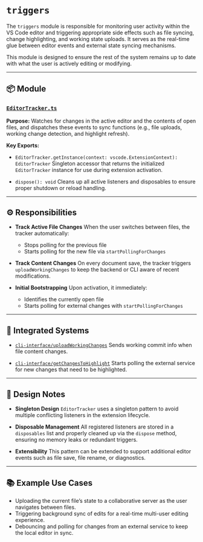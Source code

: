 # `triggers`

The `triggers` module is responsible for monitoring user activity within the VS Code editor and triggering appropriate side effects such as file syncing, change highlighting, and working state uploads. It serves as the real-time glue between editor events and external state syncing mechanisms.

This module is designed to ensure the rest of the system remains up to date with what the user is actively editing or modifying.

---

## 📦 Module

### [`EditorTracker.ts`](./EditorTracker.ts)

**Purpose:**
Watches for changes in the active editor and the contents of open files, and dispatches these events to sync functions (e.g., file uploads, working change detection, and highlight refresh).

**Key Exports:**

* `EditorTracker.getInstance(context: vscode.ExtensionContext): EditorTracker`
  Singleton accessor that returns the initialized `EditorTracker` instance for use during extension activation.

* `dispose(): void`
  Cleans up all active listeners and disposables to ensure proper shutdown or reload handling.

---

## ⚙️ Responsibilities

* **Track Active File Changes**
  When the user switches between files, the tracker automatically:

  * Stops polling for the previous file
  * Starts polling for the new file via `startPollingForChanges`

* **Track Content Changes**
  On every document save, the tracker triggers `uploadWorkingChanges` to keep the backend or CLI aware of recent modifications.

* **Initial Bootstrapping**
  Upon activation, it immediately:

  * Identifies the currently open file
  * Starts polling for external changes with `startPollingForChanges`

---

## 🔗 Integrated Systems

* [`cli-interface/uploadWorkingChanges`](../cli-interface/uploadWorkingChanges.ts)
  Sends working commit info when file content changes.

* [`cli-interface/getChangesToHighlight`](../cli-interface/getChangesToHighlight.ts)
  Starts polling the external service for new changes that need to be highlighted.

---

## 🧠 Design Notes

* **Singleton Design**
  `EditorTracker` uses a singleton pattern to avoid multiple conflicting listeners in the extension lifecycle.

* **Disposable Management**
  All registered listeners are stored in a `disposables` list and properly cleaned up via the `dispose` method, ensuring no memory leaks or redundant triggers.

* **Extensibility**
  This pattern can be extended to support additional editor events such as file save, file rename, or diagnostics.

---

## 📚 Example Use Cases

* Uploading the current file’s state to a collaborative server as the user navigates between files.
* Triggering background sync of edits for a real-time multi-user editing experience.
* Debouncing and polling for changes from an external service to keep the local editor in sync.
